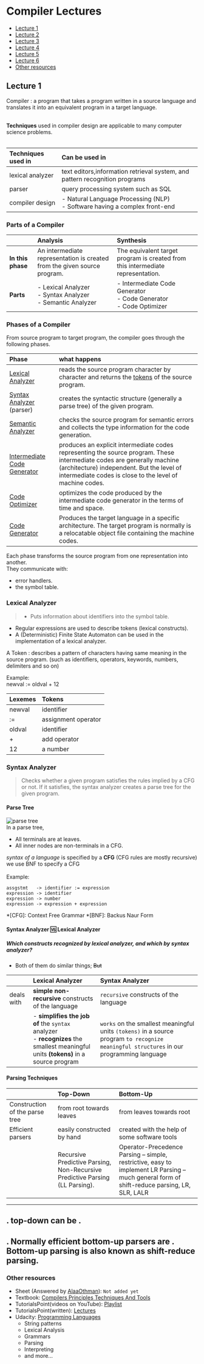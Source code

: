 # Compiler Lectures

- [Lecture 1](#lecture-1)
- [Lecture 2](#lecture-2)
- [Lecture 3](#lecture-3)
- [Lecture 4](#lecture-4)
- [Lecture 5](#lecture-5)
- [Lecture 6](#lecture-6)
- [Other resources](#other-resources)

## Lecture 1

Compiler
: a program that takes a program written in a source language and translates it into an equivalent program in a target language.<br><br>

**Techniques** used in compiler design are applicable to many computer science problems. <br><br>

| Techniques used in | Can be used in                                                                 |
|:-------------------|:-------------------------------------------------------------------------------|
| lexical analyzer   | text editors,information retrieval system, and pattern recognition programs    |
| parser             | query processing system such as SQL                                            |
| compiler design    | - Natural Language Processing (NLP) <br> - Software having a complex front-end |

### Parts of a Compiler

|                   | Analysis                                                                 | Synthesis                                                                       |
|:------------------|:-------------------------------------------------------------------------|:--------------------------------------------------------------------------------|
| **In this phase** | An intermediate representation is created from the given source program. | The equivalent target program is created from this intermediate representation. |
| **Parts**         | - Lexical Analyzer <br>- Syntax Analyzer <br>- Semantic Analyzer         | - Intermediate Code Generator<br>- Code Generator<br>- Code Optimizer           |

### Phases of a Compiler

From source program to target program, the compiler goes through the following phases.

| Phase                                                       | what happens                                                                                                                                                                                                                    |
|:------------------------------------------------------------|:--------------------------------------------------------------------------------------------------------------------------------------------------------------------------------------------------------------------------------|
| [Lexical Analyzer](#lexical-analyzer)                       | reads the source program character by character and returns the [tokens](#token) of the source program.                                                                                                                         |
| [Syntax Analyzer](#syntax-analyzer) (parser)                | creates the syntactic structure (generally a parse tree) of the given program.                                                                                                                                                  |
| [Semantic Analyzer](#semantic-analyzer)                     | checks the source program for semantic errors and collects the type information for the code generation.                                                                                                                        |
| [Intermediate Code Generator](#intermediate-code-generator) | produces an explicit intermediate codes representing the source program. These intermediate codes are generally machine (architecture) independent. But the level of intermediate codes is close to the level of machine codes. |
| [Code Optimizer](#code-optimizer)                           | optimizes the code produced by the intermediate code generator in the terms of time and space.                                                                                                                                  |
| [Code Generator](#code-generator)                           | Produces the target language in a specific architecture. The target program is normally is a relocatable object file containing the machine codes.                                                                              |

Each phase transforms the source program from one representation into another. <br>
They communicate with:

- error handlers.
- the symbol table.

### Lexical Analyzer

> - Puts information about identifiers into the symbol table.
- Regular expressions are used to describe tokens (lexical constructs).
- A (Deterministic) Finite State Automaton can be used in the implementation of a lexical analyzer.

<p id="token"></p> <!-- for reference to token on phases of a compiler  -->

A Token
: describes a pattern of characters having same meaning in the source program. (such as identifiers, operators, keywords, numbers, delimiters and so on)

Example: <br>
newval := oldval + 12

| Lexemes | Tokens              |
|:--------|:--------------------|
| newval  | identifier          |
| :=      | assignment operator |
| oldval  | identifier          |
| +       | add operator        |
| 12      | a number            |

### Syntax Analyzer

> Checks whether a given program satisfies the rules implied by a CFG or not. If it satisfies, the syntax analyzer creates a parse tree for the given program.

#### Parse Tree

![parse tree](http://img.c4learn.com/2012/01/Parse-Tree-Syntax-Analysis-in-Compiler-Design.jpg) <br>
In a parse tree,
* All terminals are at leaves.
* All inner nodes are non-terminals in a CFG.

_syntax of a language_ is specified by a __CFG__ (CFG rules are mostly recursive) <br>
we use BNF to specify a CFG <br><br>
Example:

~~~~
assgstmt   -> identifier := expression
expression -> identifier
expression -> number
expression -> expression + expression
~~~~

*[CFG]: Context Free Grammar
*[BNF]: Backus Naur Form
*[]()* <!-- just to fix the bold thought by the text editor -->

#### Syntax Analyzer :vs: Lexical Analyzer

##### Which constructs recognized by lexical analyzer, and which by syntax analyzer?

- Both of them do similar things; ~~But~~

|            | Lexical Analyzer                                                                                                                       | Syntax Analyzer                                                                                                                          |
|:-----------|:---------------------------------------------------------------------------------------------------------------------------------------|:-----------------------------------------------------------------------------------------------------------------------------------------|
| deals with | **simple non-recursive** constructs of the language                                                                                    | `recursive` constructs of the language                                                                                                   |
|            | - **simplifies the job of** the `syntax` analyzer <br> - **recognizes** the smallest meaningful units **(tokens)** in a source program | `works` on the smallest meaningful units `(tokens)` in a source program `to recognize meaningful structures` in our programming language |

#### Parsing Techniques

|                                | Top-Down                                                                     | Bottom-Up                                                                                                                                  |
|:-------------------------------|:-----------------------------------------------------------------------------|:-------------------------------------------------------------------------------------------------------------------------------------------|
| Construction of the parse tree | from root towards leaves                                                     | from leaves towards root                                                                                                                   |
| Efficient parsers              | easily constructed by hand                                                   | created with the help of some software tools                                                                                               |
|                                | Recursive Predictive Parsing, Non-Recursive Predictive Parsing (LL Parsing). | Operator-Precedence Parsing – simple, restrictive, easy to implement LR Parsing – much general form of shift-reduce parsing, LR, SLR, LALR |
-----
.  top-down  can be .
-----
. Normally efficient bottom-up parsers are . Bottom-up parsing is also known as shift-reduce parsing.
-----



### Other resources

- Sheet (Answered by [AlaaOthman](//github.com/AlaaOhman)): `Not added yet`
- Textbook: [Compilers Principles Techniques And Tools](http://booksdl.org/get.php?md5=346B2177C8F721EE62872DCAF64B9F85)
- TutorialsPoint(videos on YouTube): [Playlist](https://www.youtube.com/playlist?list=PLWPirh4EWFpGa0qAEcNGJo2HSRC5_KMT6)
- TutorialsPoint(written): [Lectures](https://www.tutorialspoint.com/compiler_design/index.htm)
- Udacity: [Programming Languages](https://www.udacity.com/course/programming-languages--cs262)
  - String patterns
  - Lexical Analysis
  - Grammars
  - Parsing
  - Interpreting
  - and more...

